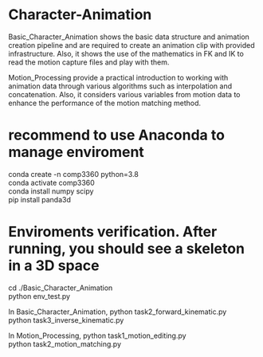 # Character-Animation

Basic_Character_Animation shows the basic data structure and animation creation pipeline and are required to create an animation clip with provided infrastructure. Also, it shows the use of the mathematics in FK and IK to read the motion capture files and play with them.     

Motion_Processing provide a practical introduction to working with animation data through various algorithms such as interpolation and concatenation. Also, it considers various variables from motion data to enhance the performance of the motion matching method.    


# recommend to use Anaconda to manage enviroment       
conda create -n comp3360 python=3.8           
conda activate comp3360             
conda install numpy scipy           
pip install panda3d           

# Enviroments verification. After running, you should see a skeleton in a 3D space         
cd ./Basic_Character_Animation                
python env_test.py         

In Basic_Character_Animation,
python task2_forward_kinematic.py       
python task3_inverse_kinematic.py         

In Motion_Processing,
python task1_motion_editing.py      
python task2_motion_matching.py
